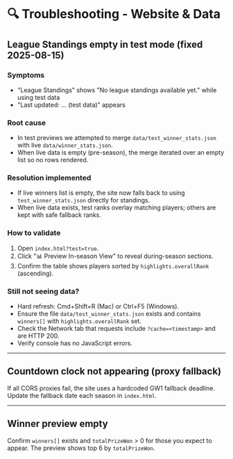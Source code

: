 # 🔍 Troubleshooting - Website & Data

## League Standings empty in test mode (fixed 2025-08-15)

### Symptoms

- "League Standings" shows "No league standings available yet." while using test data
- "Last updated: … (test data)" appears

### Root cause

- In test previews we attempted to merge `data/test_winner_stats.json` with live `data/winner_stats.json`.
- When live data is empty (pre-season), the merge iterated over an empty list so no rows rendered.

### Resolution implemented

- If live winners list is empty, the site now falls back to using `test_winner_stats.json` directly for standings.
- When live data exists, test ranks overlay matching players; others are kept with safe fallback ranks.

### How to validate

1. Open `index.html?test=true`.
2. Click "📊 Preview In-season View" to reveal during-season sections.
3. Confirm the table shows players sorted by `highlights.overallRank` (ascending).

### Still not seeing data?

- Hard refresh: Cmd+Shift+R (Mac) or Ctrl+F5 (Windows).
- Ensure the file `data/test_winner_stats.json` exists and contains `winners[]` with `highlights.overallRank` set.
- Check the Network tab that requests include `?cache=<timestamp>` and are HTTP 200.
- Verify console has no JavaScript errors.

---

## Countdown clock not appearing (proxy fallback)

If all CORS proxies fail, the site uses a hardcoded GW1 fallback deadline. Update the fallback date each season in `index.html`.

---

## Winner preview empty

Confirm `winners[]` exists and `totalPrizeWon` > 0 for those you expect to appear. The preview shows top 6 by `totalPrizeWon`.
